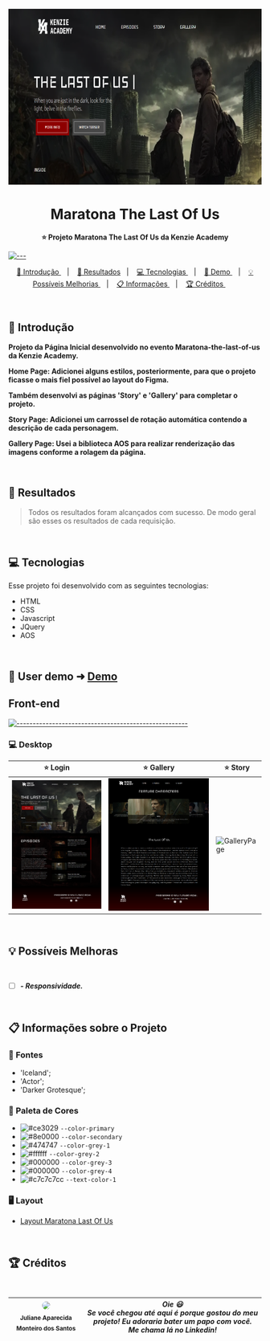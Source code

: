 <p align="center">
  <img src="https://github.com/JulianeMonteiro/Maratona-Kenzie/blob/main/assets/images/readme/tela.png" alt="tela principal" width="700" height="350" />
</p>

<h1 align="center"> Maratona The Last Of Us  </h1>

<p align="center">
  <b> ⭐ Projeto Maratona The Last Of Us da Kenzie Academy </b></br>
</p>

[![---](https://raw.githubusercontent.com/andreasbm/readme/master/assets/lines/colored.png)](#table-of-contents)

<p align="center">
  <a href="#Introdução"> 🧩 Introdução </a>&nbsp;&nbsp;&nbsp;|&nbsp;&nbsp;&nbsp;
  <a href="#Resultados"> 🚀 Resultados</a>&nbsp;&nbsp;&nbsp;|&nbsp;&nbsp;&nbsp;
  <a href="#Tecnologias"> 💻 Tecnologias </a>&nbsp;&nbsp;&nbsp;|&nbsp;&nbsp;&nbsp;
  <a href="#Demo"> 📲 Demo </a>&nbsp;&nbsp;&nbsp;|&nbsp;&nbsp;&nbsp;
  <a href="#Ideias">💡 Possíveis Melhorias </a>&nbsp;&nbsp;&nbsp;|&nbsp;&nbsp;&nbsp;
  <a href="#Informações">📋 Informações </a>&nbsp;&nbsp;&nbsp;|&nbsp;&nbsp;&nbsp;
  <a href="#Creditos"> 🏆 Créditos </a>&nbsp;&nbsp;&nbsp;&nbsp;&nbsp;&nbsp;
</p>

<br/>

<a id="Introdução"></a>

## 🧩 Introdução

  <p>  <b> Projeto da Página Inicial desenvolvido no evento Maratona-the-last-of-us da Kenzie Academy. </b></p>  
  <p>  <b> Home Page: Adicionei alguns estilos, posteriormente, para que o projeto ficasse o mais fiel possível ao layout do Figma.  </b></p>
  <p>  <b> Também desenvolvi as páginas 'Story' e 'Gallery' para completar o projeto. </b></p>
  <p>  <b> Story Page: Adicionei um carrossel de rotação automática contendo a descrição de cada personagem. </b></p>
  <p>  <b> Gallery Page: Usei a biblioteca AOS para realizar renderização das imagens conforme a rolagem da página. </b></p>

<br/>

<a id="Resultados"></a>

## 🚀 Resultados

> Todos os resultados foram alcançados com sucesso. De modo geral são esses os resultados de cada requisição.

<br/>

<a id="Tecnologias"></a>

## 💻 Tecnologias

Esse projeto foi desenvolvido com as seguintes tecnologias:

- HTML
- CSS
- Javascript
- JQuery
- AOS

<br/>

<a id="Demo"></a>

## 📲 User demo ➜ [Demo](https://maratona-kenzie-livid.vercel.app/)

## Front-end

</summary>

[![-----------------------------------------------------](https://raw.githubusercontent.com/andreasbm/readme/master/assets/lines/colored.png)](#table-of-contents)

### 💻 Desktop

| ⭐ Login                                                                                                     | ⭐ Gallery                                                                                                     | ⭐ Story                                                                                                           |
| ------------------------------------------------------------------------------------------------------------ | -------------------------------------------------------------------------------------------------------------- | ------------------------------------------------------------------------------------------------------------------ |
| ![HomePage](https://github.com/JulianeMonteiro/Maratona-Kenzie/blob/main/assets/images/readme/tela-home.png) | ![StoryPage](https://github.com/JulianeMonteiro/Maratona-Kenzie/blob/main/assets/images/readme/tela-story.png) | ![GalleryPage](https://github.com/JulianeMonteiro/Maratona-Kenzie/blob/main/assets/images/readme/tela-gallery.png) |

<br />

<a id="Ideias"></a>

## 💡 Possíveis Melhoras

<br />

- [ ] **_- Responsividade._**

<br />

<a id="Informações"></a>

## 📋 Informações sobre o Projeto

### 🔡 Fontes

- 'Iceland';
- 'Actor';
- 'Darker Grotesque';
  <br />

### 🎨 Paleta de Cores

- ![#ce3029](https://placehold.co/15x15/ce3029/ce3029.png) `--color-primary`
- ![#8e0000](https://placehold.co/15x15/8e0000/8e0000.png) `--color-secondary`
- ![#474747](https://placehold.co/15x15/474747/474747.png) `--color-grey-1`
- ![#ffffff](https://placehold.co/15x15/ffffff/ffffff.png) `--color-grey-2`
- ![#000000](https://placehold.co/15x15/000000/000000.png) `--color-grey-3`
- ![#000000](https://placehold.co/15x15/c5c4c4/c5c4c4.png) `--color-grey-4`
- ![#c7c7c7cc](https://placehold.co/15x15/c7c7c7cc/c7c7c7cc.png) `--text-color-1`
  <br />

### 🖥️ Layout

- [Layout Maratona Last Of Us](https://www.figma.com/file/E8MXdl9rjgThlbZYMAjX39/Maratona-Kenzie---The-Last-of-Us?node-id=0%3A1&t=Y8d5G0K9jA49u9yj-0)

<br />

<a id="Creditos"></a>

## 🏆 Créditos

<br />

<div >

| [<img src="https://avatars.githubusercontent.com/u/51388071?s=400&u=d9972902dc501a7cf903921900605fbcb22367c1&v=4" width=300 style="border-radius: 65px;" ><br><sub> Juliane Aparecida Monteiro dos Santos </sub>](https://www.linkedin.com/in/juliane-aparecida-monteiro-dos-santos/) | **_Oie 😃 <br /> Se você chegou até aqui é porque gostou do meu projeto! Eu adoraria bater um papo com você. <br /> Me chama lá no Linkedin!_** |
| ------------------------------------------------------------------------------------------------------------------------------------------------------------------------------------------------------------------------------------------------------------------------------------- | ----------------------------------------------------------------------------------------------------------------------------------------------- |

</div>
